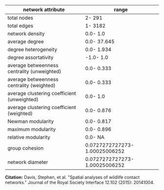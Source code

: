 network attribute|range
---|---
total nodes|2- 291
total edges|1- 3182
network density|0.0- 1.0
average degree|0.0- 37.645
degree heterogeneity|0.0- 1.934
degree assortativity|-1.0- 1.0
average betweenness centrality (unweighted)|0.0- 0.333
average betweenness centrality (weighted)|0.0- 0.333
average clustering coefficient (unweighted)|0.0- 1.0
average clustering coefficient (weighted)|0.0- 0.876
Newman modularity|0.0- 0.817
maximum modularity|0.0- 0.896
relative modularity|0.0- NA
group cohesion|0.0727272727273- 1.00025006252
network diameter|0.0727272727273- 1.00025006252
**Citation:** Davis, Stephen, et al. "Spatial analyses of wildlife contact networks." Journal of the Royal Society Interface 12.102 (2015): 20141004.